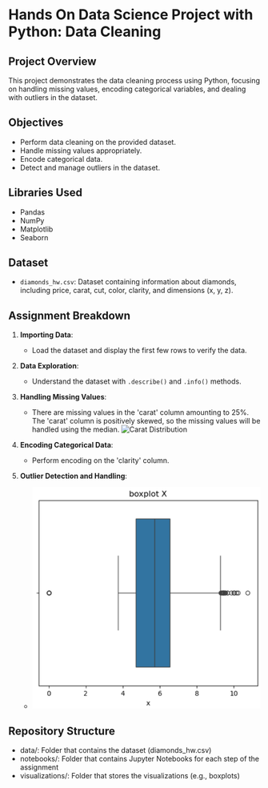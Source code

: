 # Hands On Data Science Project with Python: Data Cleaning

## Project Overview
This project demonstrates the data cleaning process using Python, focusing on handling missing values, encoding categorical variables, and dealing with outliers in the dataset.

## Objectives
- Perform data cleaning on the provided dataset.
- Handle missing values appropriately.
- Encode categorical data.
- Detect and manage outliers in the dataset.

## Libraries Used
- Pandas
- NumPy
- Matplotlib
- Seaborn

## Dataset
- `diamonds_hw.csv`: Dataset containing information about diamonds, including price, carat, cut, color, clarity, and dimensions (x, y, z).

## Assignment Breakdown
1. **Importing Data**: 
   - Load the dataset and display the first few rows to verify the data.

2. **Data Exploration**: 
   - Understand the dataset with `.describe()` and `.info()` methods.

3. **Handling Missing Values**: 
   - There are missing values in the 'carat' column amounting to 25%. The 'carat' column is positively skewed, so the missing values will be handled using the median. ![Carat Distribution](visualizations/carat_distribution.png)

4. **Encoding Categorical Data**: 
   - Perform encoding on the 'clarity' column.

5. **Outlier Detection and Handling**: 
   - ![Deskripsi Gambar](visualizations/boxplot_x.png)

## Repository Structure
- data/: Folder that contains the dataset (diamonds_hw.csv)
- notebooks/: Folder that contains Jupyter Notebooks for each step of the assignment
- visualizations/: Folder that stores the visualizations (e.g., boxplots)
